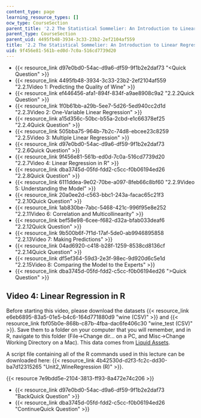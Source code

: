 ```yaml
---
content_type: page
learning_resource_types: []
ocw_type: CourseSection
parent_title: '2.2 The Statistical Sommelier: An Introduction to Linear Regression'
parent_type: CourseSection
parent_uid: 4495fb48-3934-3c33-23b2-2ef2104af559
title: '2.2 The Statistical Sommelier: An Introduction to Linear Regression'
uid: 9f456e81-561b-ed0d-7c0a-516cd7739d20
---
```


*   {{< resource_link d97e0bd0-54ac-d9a6-df59-9f1b2e2daf73 "\<Quick Question" >}}
*   {{< resource_link 4495fb48-3934-3c33-23b2-2ef2104af559 "2.2.1Video 1: Predicting the Quality of Wine" >}}
*   {{< resource_link ef446456-afa1-894f-834f-a9ae8908c9a2 "2.2.2Quick Question" >}}
*   {{< resource_link 1f0b61bb-a29b-5ee7-5d26-5ed940cc2d1d "2.2.3Video 2: One-Variable Linear Regression" >}}
*   {{< resource_link a15d356c-50bc-b55a-2cbd-e1c66378ef25 "2.2.4Quick Question" >}}
*   {{< resource_link 505bba75-964b-7b2c-74d8-ebcee23c8259 "2.2.5Video 3: Multiple Linear Regression" >}}
*   {{< resource_link d97e0bd0-54ac-d9a6-df59-9f1b2e2daf73 "2.2.6Quick Question" >}}
*   {{< resource_link 9f456e81-561b-ed0d-7c0a-516cd7739d20 "2.2.7Video 4: Linear Regression in R" >}}
*   {{< resource_link dba3745d-05fd-fdd2-c5cc-f0b06194ed26 "2.2.8Quick Question" >}}
*   {{< resource_link 6111ddea-9e02-70be-a097-8feb66c8bf60 "2.2.9Video 5: Understanding the Model" >}}
*   {{< resource_link 20a0ee2d-c563-bbc1-243a-facac65c21f3 "2.2.10Quick Question" >}}
*   {{< resource_link 1ab830be-7abc-5468-421c-996f95e8e252 "2.2.11Video 6: Correlation and Multicollinearity" >}}
*   {{< resource_link bef58e98-6cee-f682-d32a-bfab033deaf6 "2.2.12Quick Question" >}}
*   {{< resource_link 9b500b6f-7f1d-17af-5de0-ab9946895858 "2.2.13Video 7: Making Predictions" >}}
*   {{< resource_link 04ad6920-c418-b28f-1259-8538cd8136cf "2.2.14Quick Question" >}}
*   {{< resource_link df5ef364-59d3-2e3f-98ec-9d920d6c5e1d "2.2.15Video 8: Comparing the Model to the Experts" >}}
*   {{< resource_link dba3745d-05fd-fdd2-c5cc-f0b06194ed26 "\>Quick Question" >}}

Video 4: Linear Regression in R
-------------------------------

Before starting this video, please download the datasets {{< resource_link e6eb6895-83a5-01e5-b4c6-164d771880d9 "wine (CSV)" >}} and {{< resource_link fbf05b0e-868b-c87b-4fba-dac6fe406c30 "wine\_test (CSV)" >}}. Save them to a folder on your computer that you will remember, and in R, navigate to this folder (File->Change dir... on a PC, and Misc->Change Working Directory on a Mac). This data comes from [Liquid Assets](http://www.liquidasset.com/winedata.html).

A script file containing all of the R commands used in this lecture can be downloaded here: {{< resource_link 4b42530d-d2f3-fc2c-dd30-ba7d12315265 "Unit2\_WineRegression (R)" >}}.

{{< resource 7e9bdd5e-2104-3813-ff93-8a472e74c206 >}}

*   {{< resource_link d97e0bd0-54ac-d9a6-df59-9f1b2e2daf73 "BackQuick Question" >}}
*   {{< resource_link dba3745d-05fd-fdd2-c5cc-f0b06194ed26 "ContinueQuick Question" >}}